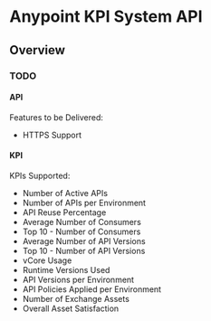# Anypoint KPI System API
## Overview

### TODO
#### API
Features to be Delivered:
* HTTPS Support
#### KPI
KPIs Supported:
* Number of Active APIs
* Number of APIs per Environment
* API Reuse Percentage
* Average Number of Consumers
* Top 10 - Number of Consumers
* Average Number of API Versions
* Top 10 - Number of API Versions
* vCore Usage
* Runtime Versions Used
* API Versions per Environment
* API Policies Applied per Environment
* Number of Exchange Assets
* Overall Asset Satisfaction
